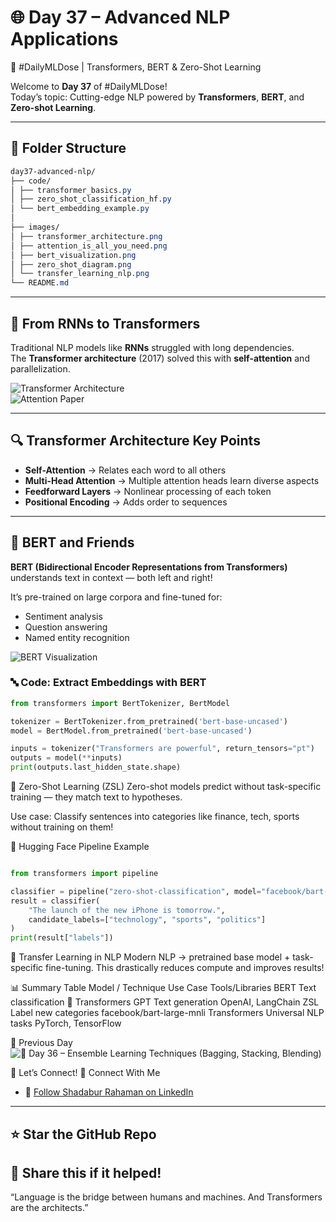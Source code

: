 # 🌐 Day 37 – Advanced NLP Applications  
🧠 #DailyMLDose | Transformers, BERT & Zero-Shot Learning

Welcome to **Day 37** of #DailyMLDose!  
Today’s topic: Cutting-edge NLP powered by **Transformers**, **BERT**, and **Zero-shot Learning**.

---

## 📁 Folder Structure
```css
day37-advanced-nlp/
├── code/
│ ├── transformer_basics.py
│ ├── zero_shot_classification_hf.py
│ └── bert_embedding_example.py
│
├── images/
│ ├── transformer_architecture.png
│ ├── attention_is_all_you_need.png
│ ├── bert_visualization.png
│ ├── zero_shot_diagram.png
│ └── transfer_learning_nlp.png
└── README.md
```

---

## 🧠 From RNNs to Transformers

Traditional NLP models like **RNNs** struggled with long dependencies.  
The **Transformer architecture** (2017) solved this with **self-attention** and parallelization.

![Transformer Architecture](images/transformer_architecture.png)  
![Attention Paper](images/attention_is_all_you_need.png)

---

## 🔍 Transformer Architecture Key Points

- **Self-Attention** → Relates each word to all others
- **Multi-Head Attention** → Multiple attention heads learn diverse aspects
- **Feedforward Layers** → Nonlinear processing of each token
- **Positional Encoding** → Adds order to sequences

---

## 🧪 BERT and Friends

**BERT (Bidirectional Encoder Representations from Transformers)** understands text in context — both left and right!

It’s pre-trained on large corpora and fine-tuned for:
- Sentiment analysis
- Question answering
- Named entity recognition

![BERT Visualization](images/bert_visualization.png)

### 🔤 Code: Extract Embeddings with BERT
```python
from transformers import BertTokenizer, BertModel

tokenizer = BertTokenizer.from_pretrained('bert-base-uncased')
model = BertModel.from_pretrained('bert-base-uncased')

inputs = tokenizer("Transformers are powerful", return_tensors="pt")
outputs = model(**inputs)
print(outputs.last_hidden_state.shape)
```
🚀 Zero-Shot Learning (ZSL)
Zero-shot models predict without task-specific training — they match text to hypotheses.

Use case: Classify sentences into categories like finance, tech, sports without training on them!


📌 Hugging Face Pipeline Example
```python

from transformers import pipeline

classifier = pipeline("zero-shot-classification", model="facebook/bart-large-mnli")
result = classifier(
    "The launch of the new iPhone is tomorrow.",
    candidate_labels=["technology", "sports", "politics"]
)
print(result["labels"])
```
🔄 Transfer Learning in NLP
Modern NLP → pretrained base model + task-specific fine-tuning.
This drastically reduces compute and improves results!


📊 Summary Table
Model / Technique	Use Case	Tools/Libraries
BERT	Text classification	🤗 Transformers
GPT	Text generation	OpenAI, LangChain
ZSL	Label new categories	facebook/bart-large-mnli
Transformers	Universal NLP tasks	PyTorch, TensorFlow

🔁 Previous Day
![📌 Day 36 – Ensemble Learning Techniques (Bagging, Stacking, Blending)](https://github.com/Shadabur-Rahaman/Daily-ML-Dose/tree/main/day36-ensemble-learning)

🙌 Let’s Connect!
📎 Connect With Me
- 🔗 [Follow Shadabur Rahaman on LinkedIn](https://www.linkedin.com/in/shadabur-rahaman-1b5703249)
---
⭐ Star the GitHub Repo
---
🔁 Share this if it helped!
---
“Language is the bridge between humans and machines. And Transformers are the architects.”
